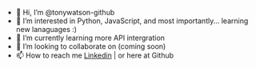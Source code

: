 - 👋 Hi, I’m @tonywatson-github
- 👀 I’m interested in Python, JavaScript, and most importantly... learning new lanaguages :)
- 🌱 I’m currently learning more API intergration 
- 💞️ I’m looking to collaborate on (coming soon)
- 📫 How to reach me [Linkedin](https://www.linkedin.com/in/shakirwatson/) | or here at Github

<!---
tonywatson-github/tonywatson-github is a ✨ special ✨ repository because its `README.md` (this file) appears on your GitHub profile.
You can click the Preview link to take a look at your changes.
--->
